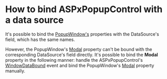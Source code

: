 # How to bind ASPxPopupControl with a data source


<p>It's possible to bind the <a href="http://documentation.devexpress.com/#AspNet/clsDevExpressWebASPxPopupControlPopupWindowtopic">PopupWindow's</a> properties with the DataSource's field, which has the same names.</p><p>However, the PopupWindow's <a href="http://documentation.devexpress.com/#AspNet/DevExpressWebASPxPopupControlPopupWindow_Modaltopic">Modal</a> property can't be bound with the corresponding DataSource's field directly. It's possible to bind the <strong>Modal</strong> property in the following manner: handle the ASPxPopupControl's <a href="http://documentation.devexpress.com/#AspNet/DevExpressWebASPxPopupControlASPxPopupControl_WindowDataBoundtopic">WindowDataBound</a> event and bind the PopupWindow's <a href="http://documentation.devexpress.com/#AspNet/DevExpressWebASPxPopupControlPopupWindow_Modaltopic">Modal</a> property manually.</p>

<br/>


